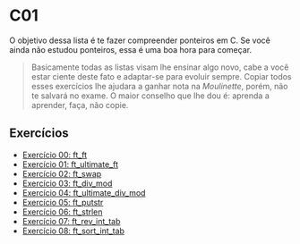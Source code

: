 # C01

O objetivo dessa lista é te fazer compreender ponteiros em C. Se você ainda não estudou ponteiros, essa é uma boa hora para começar.

> Basicamente todas as listas visam lhe ensinar algo novo, cabe a você estar ciente deste fato e adaptar-se para evoluir sempre. Copiar todos esses exercícios lhe ajudara a ganhar nota na _Moulinette_, porém, não te salvará no exame. O maior conselho que lhe dou é: aprenda a aprender, faça, não copie.



## Exercícios

- [Exercício 00: ft_ft](./ex00/)
- [Exercício 01: ft_ultimate_ft](./ex01/)
- [Exercício 02: ft_swap](./ex02/)
- [Exercício 03: ft_div_mod](./ex03/)
- [Exercício 04: ft_ultimate_div_mod](./ex04/)
- [Exercício 05: ft_putstr](./ex05/)
- [Exercício 06: ft_strlen](./ex06/)
- [Exercício 07: ft_rev_int_tab](./ex07/)
- [Exercício 08: ft_sort_int_tab](./ex08/)
